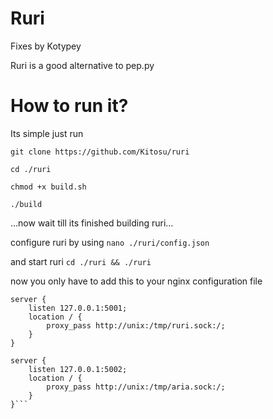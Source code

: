 # Ruri
Fixes by Kotypey

Ruri is a good alternative to pep.py

# How to run it?
Its simple just run

```git clone https://github.com/Kitosu/ruri```

```cd ./ruri```

```chmod +x build.sh```

```./build```

...now wait till its finished building ruri...

configure ruri by using
```nano ./ruri/config.json```

and start ruri
```cd ./ruri && ./ruri```

now you only have to add this to your nginx configuration file 

```Ruri
server {
    listen 127.0.0.1:5001;
    location / {
        proxy_pass http://unix:/tmp/ruri.sock:/;
    }
}

server {
    listen 127.0.0.1:5002;
    location / {
        proxy_pass http://unix:/tmp/aria.sock:/;
    }
}```
